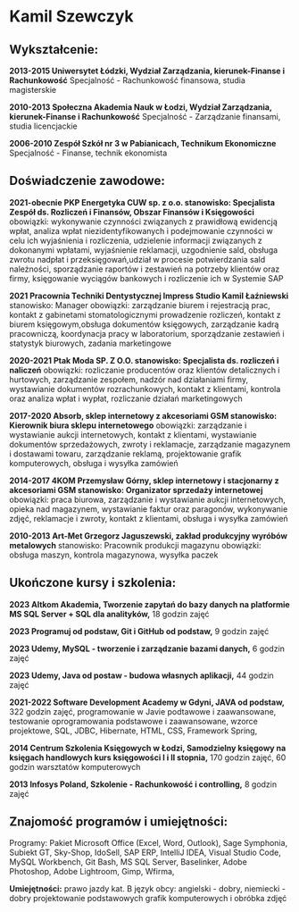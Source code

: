 # Kamil Szewczyk

## Wykształcenie:
**2013-2015 Uniwersytet Łódzki, Wydział Zarządzania, kierunek-Finanse i Rachunkowość**
Specjalność - Rachunkowość finansowa, studia magisterskie

**2010-2013 Społeczna Akademia Nauk w Łodzi, Wydział Zarządzania, kierunek-Finanse i Rachunkowość**
Specjalność - Zarządzanie finansami, studia licencjackie

**2006-2010 Zespół Szkół nr 3 w Pabianicach, Technikum Ekonomiczne**
Specjalność - Finanse, technik ekonomista

## Doświadczenie zawodowe:
**2021-obecnie PKP Energetyka CUW sp. z o.o.
stanowisko: Specjalista Zespół ds. Rozliczeń i Finansów, Obszar Finansów i Księgowości**
obowiązki: wykonywanie czynności związanych z prawidłową ewidencją wpłat,
analiza wpłat niezidentyfikowanych i podejmowanie czynności w celu ich wyjaśnienia i rozliczenia,
udzielenie informacji związanych z dokonanymi wpłatami, wyjaśnienie reklamacji, uzgodnienie sald,
obsługa zwrotu nadpłat i przeksięgowań,udział w procesie potwierdzania sald należności,
sporządzanie raportów i zestawień na potrzeby klientów oraz firmy,
księgowanie wyciągów bankowych i rozliczenie ich w Systemie SAP

**2021 Pracownia Techniki Dentystycznej Impress Studio Kamil Łaźniewski**
stanowisko: Manager
obowiązki: zarządzanie biurem i rejestracją prac, kontakt z gabinetami stomatologicznymi
prowadzenie rozliczeń, kontakt z biurem księgowym,obsługa dokumentów księgowych,
zarządzanie kadrą pracowniczą, koordynacja pracy w laboratorium, sporządzanie zestawień
i statystyk biurowych, zadania marketingowe

**2020-2021 Ptak Moda SP. Z O.O.
stanowisko: Specjalista ds. rozliczeń i naliczeń**
obowiązki: rozliczanie producentów oraz klientów detalicznych i hurtowych, zarządzanie
zespołem, nadzór nad działaniami firmy, wystawianie dokumentów rozrachunkowych,
kontakt z klientami, kontrola oraz analiza wpłat i wypłat, rozliczanie działań marketingowych

**2017-2020 Absorb, sklep internetowy z akcesoriami GSM
stanowisko: Kierownik biura sklepu internetowego**
obowiązki: zarządzanie i wystawianie aukcji internetowych, kontakt z klientami, wystawianie
dokumentów sprzedażowych, zwroty i reklamacje, zarządzanie magazynem i dostawami towaru,
zarządzanie reklamą, projektowanie grafik komputerowych, obsługa i wysyłka zamówień

**2014-2017 4KOM Przemysław Górny, sklep internetowy i stacjonarny z akcesoriami GSM
stanowisko: Organizator sprzedaży internetowej**
obowiązki: praca biurowa, zarządzanie i wystawianie aukcji internetowych, opieka nad
magazynem, wystawianie faktur oraz paragonów, wykonywanie zdjęć, reklamacje i zwroty,
kontakt z klientami, obsługa i wysyłka zamówień

**2010-2013 Art-Met Grzegorz Jaguszewski, zakład produkcyjny wyróbów metalowych**
stanowisko: Pracownik produkcji magazynu
obowiązki: obsługa maszyn, kontrola magazynowa, wysyłka paczek

## Ukończone kursy i szkolenia:
**2023 Altkom Akademia, Tworzenie zapytań do bazy danych na platformie MS SQL Server + SQL dla analityków,**
18 godzin zajęć

**2023 Programuj od podstaw, Git i GitHub od podstaw,** 9 godzin zajęć

**2023 Udemy, MySQL - tworzenie i zarządzanie bazami danych,** 6 godzin zajęć

**2023 Udemy, Java od postaw - budowa własnych aplikacji,** 44 godzin zajęć

**2021-2022 Software Development Academy w Gdyni, JAVA od podstaw,** 322 godzin zajęć,
programowanie w Javie podtawowe i zaawansowane, testowanie oprogramowania podstawowe i zaawansowane,
wzorce projektowe, SQL, JDBC, Hibernate, HTML, CSS, Framework Spring,

**2014 Centrum Szkolenia Księgowych w Łodzi, Samodzielny księgowy na księgach handlowych
kurs księgowości I i II stopnia,** 170 godzin zajęć, 60 godzin warsztatów komputerowych

**2013 Infosys Poland, Szkolenie - Rachunkowość i controlling,** 8 godzin zajęć

## Znajomość programów i umiejętności:
Programy: Pakiet Microsoft Office (Excel, Word, Outlook),
Sage Symphonia, Subiekt GT, Sky-Shop, IdoSell,
SAP ERP, IntelliJ IDEA, Visual Studio Code, MySQL Workbench, Git Bash, MS SQL Server,
Baselinker, Adobe Photoshop, Adobe Lightroom, Gimp, Wfirma,

**Umiejętności:**
prawo jazdy kat. B
język obcy: angielski - dobry, niemiecki - dobry
projektowanie podstawowych grafik komputerowych i obróbka zdjęć




